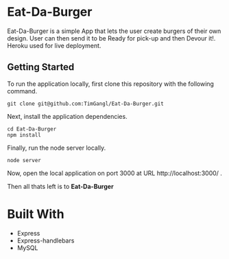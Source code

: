 # Eat-Da-Burger
Eat-Da-Burger is a simple App that lets the user create burgers of their own design. User can then send it to be Ready for pick-up and then Devour it!. Heroku used for live deployment. 

## Getting Started
To run the application locally, first clone this repository with the following command.

```
git clone git@github.com:TimGangl/Eat-Da-Burger.git
```
Next, install the application dependencies.

``` 
cd Eat-Da-Burger 
npm install 
```
Finally, run the node server locally.

```
node server
```
Now, open the local application on port 3000 at URL http://localhost:3000/ .

Then all thats left is to **Eat-Da-Burger**

# Built With
* Express
* Express-handlebars
* MySQL
